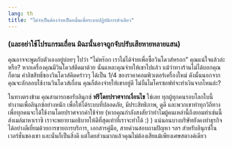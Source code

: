 ```yaml
---
lang: th
title: "ไม่จำเป็นต้องจ่ายเป็นหมื่นเพื่อระบบปฏิบัติการตัวเดียว"
---
```


<h3>(และอย่าใช้โปรแกรมเถื่อน มิฉะนั้นอาจถูกจับปรับเสียหายหลายแสน)</h3>

คุณอาจจะพูดกับตัวเองอยู่บ่อยๆ ไปว่า "ไม่หร๊อก เราไม่ได้จ่ายเพื่อซื้อวินโดวส์หรอก" คุณแน่ใจแล้วล่ะหรือ? หากเครื่องคุณมีวินโดวส์ติดมาด้วย นั่นแหละคุณจ่ายให้เขาไปแล้ว แม้ว่าทางร้านไม่ได้บอกคุณก็ตาม ค่าลิขสิทธิ์ของวินโดวส์คิดคร่าวๆ ได้เป็น 1/4 ของราคาคอมพิวเตอร์เครื่องใหม่ ดังนั้นนอกจากคุณจะลักลอบใช้งานวินโดวส์เถื่อน คุณก็ต้องจ่ายให้เขาอยู่ดี ไม่งั้นไมโครซอฟท์จะทำเงินจากไหนล่ะ?

ในทางตรงข้าม คุณสามารถขอรับลินุกซ์ <b>ฟรีโดยปราศจากเงื่อนไข</b> ใช่เลย ทุกผู้ทุกคนรอบโลกใบนี้ทำงานเพื่อลินุกซ์อย่างหนัก เพื่อให้ได้ระบบที่ปลอดภัย, มีประสิทธิภาพ, ดูดี และพวกเขาทำทุกวิถีทางเพื่อทุกคนจะได้ใช้งานโดยปราศจากค่าใช้จ่าย (หากคุณกำลังสงสัยว่าทำไมผู้คนเหล่านี้ถึงยอมทำเช่นนี้ ส่งเมล์มาหาเราซิ เราจะพยายามอธิบายให้ดีที่สุดเท่าที่เราจะทำได้ :) ) แน่นอนบางบริษัทยังคงทำธุรกิจได้อย่างดีเยี่ยมด้วยการขายการบริการ, เอกสารคู่มือ, สายด่วนสอบถามปัญหา ฯลฯ สำหรับลินุกซ์ในเวอร์ชั่นของเขา และนั่นก็เป็นสิ่งดี แต่โดยส่วนมากแล้วคุณไม่ต้องเสียแม้เพียงเศษสตางค์เดียว




